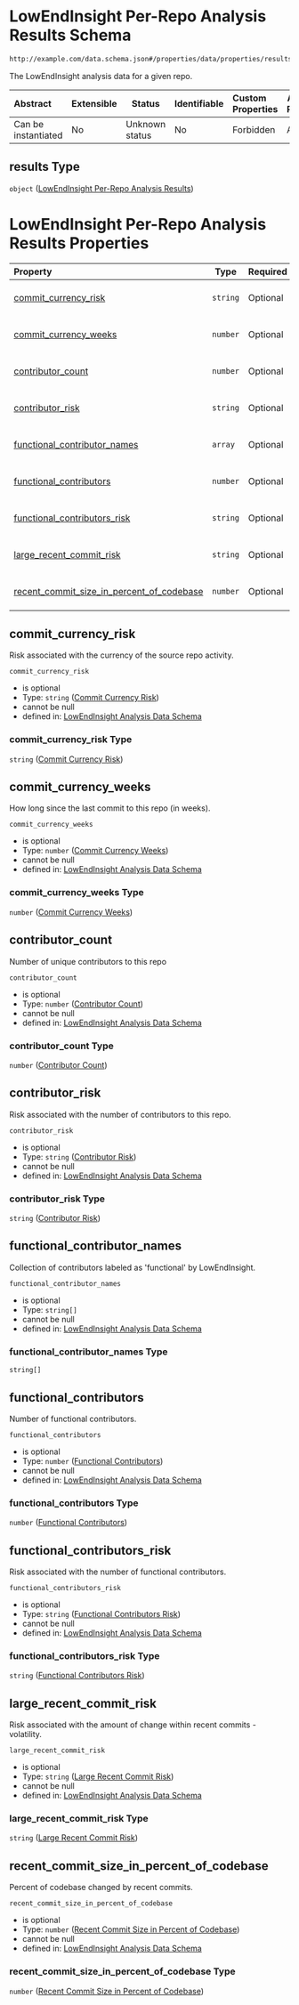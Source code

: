 # LowEndInsight Per-Repo Analysis Results Schema

```txt
http://example.com/data.schema.json#/properties/data/properties/results
```

The LowEndInsight analysis data for a given repo.


| Abstract            | Extensible | Status         | Identifiable | Custom Properties | Additional Properties | Access Restrictions | Defined In                                                                        |
| :------------------ | ---------- | -------------- | ------------ | :---------------- | --------------------- | ------------------- | --------------------------------------------------------------------------------- |
| Can be instantiated | No         | Unknown status | No           | Forbidden         | Allowed               | none                | [data.schema.json\*](../../out/schema/v1/data.schema.json "open original schema") |

## results Type

`object` ([LowEndInsight Per-Repo Analysis Results](data-properties-lowendinsight-analysis-data-properties-lowendinsight-per-repo-analysis-results.md))

# LowEndInsight Per-Repo Analysis Results Properties

| Property                                                                                | Type     | Required | Nullable       | Defined by                                                                                                                                                                                                                                                                                                                       |
| :-------------------------------------------------------------------------------------- | -------- | -------- | -------------- | :------------------------------------------------------------------------------------------------------------------------------------------------------------------------------------------------------------------------------------------------------------------------------------------------------------------------------- |
| [commit_currency_risk](#commit_currency_risk)                                           | `string` | Optional | cannot be null | [LowEndInsight Analysis Data Schema](data-properties-lowendinsight-analysis-data-properties-lowendinsight-per-repo-analysis-results-properties-commit-currency-risk.md "http&#x3A;//example.com/data.schema.json#/properties/data/properties/results/properties/commit_currency_risk")                                           |
| [commit_currency_weeks](#commit_currency_weeks)                                         | `number` | Optional | cannot be null | [LowEndInsight Analysis Data Schema](data-properties-lowendinsight-analysis-data-properties-lowendinsight-per-repo-analysis-results-properties-commit-currency-weeks.md "http&#x3A;//example.com/data.schema.json#/properties/data/properties/results/properties/commit_currency_weeks")                                         |
| [contributor_count](#contributor_count)                                                 | `number` | Optional | cannot be null | [LowEndInsight Analysis Data Schema](data-properties-lowendinsight-analysis-data-properties-lowendinsight-per-repo-analysis-results-properties-contributor-count.md "http&#x3A;//example.com/data.schema.json#/properties/data/properties/results/properties/contributor_count")                                                 |
| [contributor_risk](#contributor_risk)                                                   | `string` | Optional | cannot be null | [LowEndInsight Analysis Data Schema](data-properties-lowendinsight-analysis-data-properties-lowendinsight-per-repo-analysis-results-properties-contributor-risk.md "http&#x3A;//example.com/data.schema.json#/properties/data/properties/results/properties/contributor_risk")                                                   |
| [functional_contributor_names](#functional_contributor_names)                           | `array`  | Optional | cannot be null | [LowEndInsight Analysis Data Schema](data-properties-lowendinsight-analysis-data-properties-lowendinsight-per-repo-analysis-results-properties-functional-contributors-per-repo.md "http&#x3A;//example.com/data.schema.json#/properties/data/properties/results/properties/functional_contributor_names")                       |
| [functional_contributors](#functional_contributors)                                     | `number` | Optional | cannot be null | [LowEndInsight Analysis Data Schema](data-properties-lowendinsight-analysis-data-properties-lowendinsight-per-repo-analysis-results-properties-functional-contributors.md "http&#x3A;//example.com/data.schema.json#/properties/data/properties/results/properties/functional_contributors")                                     |
| [functional_contributors_risk](#functional_contributors_risk)                           | `string` | Optional | cannot be null | [LowEndInsight Analysis Data Schema](data-properties-lowendinsight-analysis-data-properties-lowendinsight-per-repo-analysis-results-properties-functional-contributors-risk.md "http&#x3A;//example.com/data.schema.json#/properties/data/properties/results/properties/functional_contributors_risk")                           |
| [large_recent_commit_risk](#large_recent_commit_risk)                                   | `string` | Optional | cannot be null | [LowEndInsight Analysis Data Schema](data-properties-lowendinsight-analysis-data-properties-lowendinsight-per-repo-analysis-results-properties-large-recent-commit-risk.md "http&#x3A;//example.com/data.schema.json#/properties/data/properties/results/properties/large_recent_commit_risk")                                   |
| [recent_commit_size_in_percent_of_codebase](#recent_commit_size_in_percent_of_codebase) | `number` | Optional | cannot be null | [LowEndInsight Analysis Data Schema](data-properties-lowendinsight-analysis-data-properties-lowendinsight-per-repo-analysis-results-properties-recent-commit-size-in-percent-of-codebase.md "http&#x3A;//example.com/data.schema.json#/properties/data/properties/results/properties/recent_commit_size_in_percent_of_codebase") |

## commit_currency_risk

Risk associated with the currency of the source repo activity.


`commit_currency_risk`

-   is optional
-   Type: `string` ([Commit Currency Risk](data-properties-lowendinsight-analysis-data-properties-lowendinsight-per-repo-analysis-results-properties-commit-currency-risk.md))
-   cannot be null
-   defined in: [LowEndInsight Analysis Data Schema](data-properties-lowendinsight-analysis-data-properties-lowendinsight-per-repo-analysis-results-properties-commit-currency-risk.md "http&#x3A;//example.com/data.schema.json#/properties/data/properties/results/properties/commit_currency_risk")

### commit_currency_risk Type

`string` ([Commit Currency Risk](data-properties-lowendinsight-analysis-data-properties-lowendinsight-per-repo-analysis-results-properties-commit-currency-risk.md))

## commit_currency_weeks

How long since the last commit to this repo (in weeks).


`commit_currency_weeks`

-   is optional
-   Type: `number` ([Commit Currency Weeks](data-properties-lowendinsight-analysis-data-properties-lowendinsight-per-repo-analysis-results-properties-commit-currency-weeks.md))
-   cannot be null
-   defined in: [LowEndInsight Analysis Data Schema](data-properties-lowendinsight-analysis-data-properties-lowendinsight-per-repo-analysis-results-properties-commit-currency-weeks.md "http&#x3A;//example.com/data.schema.json#/properties/data/properties/results/properties/commit_currency_weeks")

### commit_currency_weeks Type

`number` ([Commit Currency Weeks](data-properties-lowendinsight-analysis-data-properties-lowendinsight-per-repo-analysis-results-properties-commit-currency-weeks.md))

## contributor_count

Number of unique contributors to this repo


`contributor_count`

-   is optional
-   Type: `number` ([Contributor Count](data-properties-lowendinsight-analysis-data-properties-lowendinsight-per-repo-analysis-results-properties-contributor-count.md))
-   cannot be null
-   defined in: [LowEndInsight Analysis Data Schema](data-properties-lowendinsight-analysis-data-properties-lowendinsight-per-repo-analysis-results-properties-contributor-count.md "http&#x3A;//example.com/data.schema.json#/properties/data/properties/results/properties/contributor_count")

### contributor_count Type

`number` ([Contributor Count](data-properties-lowendinsight-analysis-data-properties-lowendinsight-per-repo-analysis-results-properties-contributor-count.md))

## contributor_risk

Risk associated with the number of contributors to this repo.


`contributor_risk`

-   is optional
-   Type: `string` ([Contributor Risk](data-properties-lowendinsight-analysis-data-properties-lowendinsight-per-repo-analysis-results-properties-contributor-risk.md))
-   cannot be null
-   defined in: [LowEndInsight Analysis Data Schema](data-properties-lowendinsight-analysis-data-properties-lowendinsight-per-repo-analysis-results-properties-contributor-risk.md "http&#x3A;//example.com/data.schema.json#/properties/data/properties/results/properties/contributor_risk")

### contributor_risk Type

`string` ([Contributor Risk](data-properties-lowendinsight-analysis-data-properties-lowendinsight-per-repo-analysis-results-properties-contributor-risk.md))

## functional_contributor_names

Collection of contributors labeled as 'functional' by LowEndInsight.


`functional_contributor_names`

-   is optional
-   Type: `string[]`
-   cannot be null
-   defined in: [LowEndInsight Analysis Data Schema](data-properties-lowendinsight-analysis-data-properties-lowendinsight-per-repo-analysis-results-properties-functional-contributors-per-repo.md "http&#x3A;//example.com/data.schema.json#/properties/data/properties/results/properties/functional_contributor_names")

### functional_contributor_names Type

`string[]`

## functional_contributors

Number of functional contributors.


`functional_contributors`

-   is optional
-   Type: `number` ([Functional Contributors](data-properties-lowendinsight-analysis-data-properties-lowendinsight-per-repo-analysis-results-properties-functional-contributors.md))
-   cannot be null
-   defined in: [LowEndInsight Analysis Data Schema](data-properties-lowendinsight-analysis-data-properties-lowendinsight-per-repo-analysis-results-properties-functional-contributors.md "http&#x3A;//example.com/data.schema.json#/properties/data/properties/results/properties/functional_contributors")

### functional_contributors Type

`number` ([Functional Contributors](data-properties-lowendinsight-analysis-data-properties-lowendinsight-per-repo-analysis-results-properties-functional-contributors.md))

## functional_contributors_risk

Risk associated with the number of functional contributors.


`functional_contributors_risk`

-   is optional
-   Type: `string` ([Functional Contributors Risk](data-properties-lowendinsight-analysis-data-properties-lowendinsight-per-repo-analysis-results-properties-functional-contributors-risk.md))
-   cannot be null
-   defined in: [LowEndInsight Analysis Data Schema](data-properties-lowendinsight-analysis-data-properties-lowendinsight-per-repo-analysis-results-properties-functional-contributors-risk.md "http&#x3A;//example.com/data.schema.json#/properties/data/properties/results/properties/functional_contributors_risk")

### functional_contributors_risk Type

`string` ([Functional Contributors Risk](data-properties-lowendinsight-analysis-data-properties-lowendinsight-per-repo-analysis-results-properties-functional-contributors-risk.md))

## large_recent_commit_risk

Risk associated with the amount of change within recent commits - volatility.


`large_recent_commit_risk`

-   is optional
-   Type: `string` ([Large Recent Commit Risk](data-properties-lowendinsight-analysis-data-properties-lowendinsight-per-repo-analysis-results-properties-large-recent-commit-risk.md))
-   cannot be null
-   defined in: [LowEndInsight Analysis Data Schema](data-properties-lowendinsight-analysis-data-properties-lowendinsight-per-repo-analysis-results-properties-large-recent-commit-risk.md "http&#x3A;//example.com/data.schema.json#/properties/data/properties/results/properties/large_recent_commit_risk")

### large_recent_commit_risk Type

`string` ([Large Recent Commit Risk](data-properties-lowendinsight-analysis-data-properties-lowendinsight-per-repo-analysis-results-properties-large-recent-commit-risk.md))

## recent_commit_size_in_percent_of_codebase

Percent of codebase changed by recent commits.


`recent_commit_size_in_percent_of_codebase`

-   is optional
-   Type: `number` ([Recent Commit Size in Percent of Codebase](data-properties-lowendinsight-analysis-data-properties-lowendinsight-per-repo-analysis-results-properties-recent-commit-size-in-percent-of-codebase.md))
-   cannot be null
-   defined in: [LowEndInsight Analysis Data Schema](data-properties-lowendinsight-analysis-data-properties-lowendinsight-per-repo-analysis-results-properties-recent-commit-size-in-percent-of-codebase.md "http&#x3A;//example.com/data.schema.json#/properties/data/properties/results/properties/recent_commit_size_in_percent_of_codebase")

### recent_commit_size_in_percent_of_codebase Type

`number` ([Recent Commit Size in Percent of Codebase](data-properties-lowendinsight-analysis-data-properties-lowendinsight-per-repo-analysis-results-properties-recent-commit-size-in-percent-of-codebase.md))
